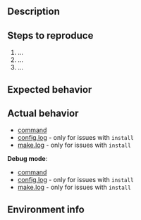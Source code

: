 <!--

IMPORTANT:

Before filing a new issue please verify your problem still exists with latest RVM. We constantly apply fixes but only release new stable versions once a month.

    rvm get master

If your problem still persists, please follow instructions described in https://github.com/rvm/rvm#reporting-issues.

-->

## Description

<!-- Briefly describe the nature of your problem. -->


## Steps to reproduce

<!-- List all of your specific environment settings, actions taken, and commands run — everything required to replicate the problem. -->

 1. ...
 2. ...
 3. ...

## Expected behavior

<!-- Briefly explain what you expected to see. -->

## Actual behavior

<!-- Please include a gist (https://gist.github.com) with the output of the command(s) you ran. -->

* [command](https://gist.github.com/...)
* [config.log](https://gist.github.com/...) - only for issues with `install`
* [make.log](https://gist.github.com/...) - only for issues with `install`

<!-- When the above output does not seem to include a meaningful error message, you might want to additionally attach the output of the same command(s) run with the `--debug` switch. -->

**Debug mode**:
* [command](https://gist.github.com/...)
* [config.log](https://gist.github.com/...) - only for issues with `install`
* [make.log](https://gist.github.com/...) - only for issues with `install`

## Environment info

<!-- Paste below the output of the `rvm info` command. -->
